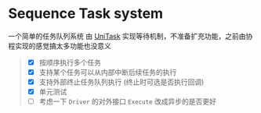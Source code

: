# Sequence Task system

一个简单的任务队列系统 由 [UniTask](https://github.com/Cysharp/UniTask) 实现等待机制，不准备扩充功能，之前由协程实现的感觉搞太多功能也没意义

> - [x] 按顺序执行多个任务
> - [x] 支持某个任务可以从内部中断后续任务的执行
> - [x] 支持外部终止任务队列执行 (终止时可选是否执行回调)
> - [x] 单元测试
> - [ ] 考虑一下 `Driver` 的对外接口 `Execute` 改成异步的是否更好